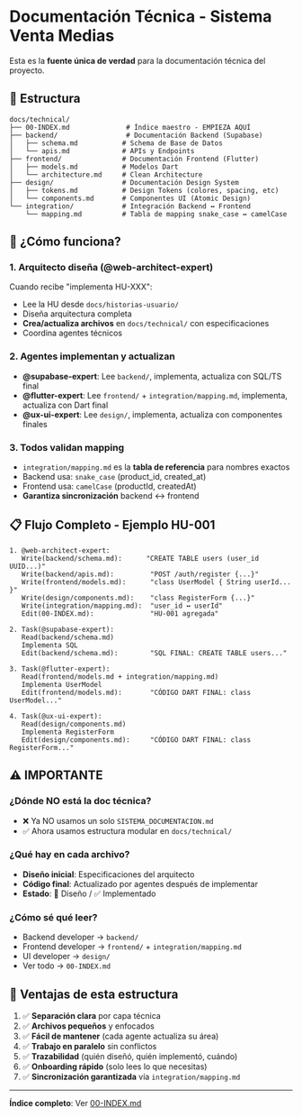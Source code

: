 # Documentación Técnica - Sistema Venta Medias

Esta es la **fuente única de verdad** para la documentación técnica del proyecto.

## 📂 Estructura

```
docs/technical/
├── 00-INDEX.md              # Índice maestro - EMPIEZA AQUÍ
├── backend/                 # Documentación Backend (Supabase)
│   ├── schema.md           # Schema de Base de Datos
│   └── apis.md             # APIs y Endpoints
├── frontend/               # Documentación Frontend (Flutter)
│   ├── models.md           # Modelos Dart
│   └── architecture.md     # Clean Architecture
├── design/                 # Documentación Design System
│   ├── tokens.md           # Design Tokens (colores, spacing, etc)
│   └── components.md       # Componentes UI (Atomic Design)
└── integration/            # Integración Backend ↔ Frontend
    └── mapping.md          # Tabla de mapping snake_case ↔ camelCase
```

## 🔄 ¿Cómo funciona?

### 1. **Arquitecto diseña** (@web-architect-expert)
Cuando recibe "implementa HU-XXX":
- Lee la HU desde `docs/historias-usuario/`
- Diseña arquitectura completa
- **Crea/actualiza archivos** en `docs/technical/` con especificaciones
- Coordina agentes técnicos

### 2. **Agentes implementan y actualizan**
- **@supabase-expert**: Lee `backend/`, implementa, actualiza con SQL/TS final
- **@flutter-expert**: Lee `frontend/` + `integration/mapping.md`, implementa, actualiza con Dart final
- **@ux-ui-expert**: Lee `design/`, implementa, actualiza con componentes finales

### 3. **Todos validan mapping**
- `integration/mapping.md` es la **tabla de referencia** para nombres exactos
- Backend usa: `snake_case` (product_id, created_at)
- Frontend usa: `camelCase` (productId, createdAt)
- **Garantiza sincronización** backend ↔ frontend

## 📋 Flujo Completo - Ejemplo HU-001

```
1. @web-architect-expert:
   Write(backend/schema.md):      "CREATE TABLE users (user_id UUID...)"
   Write(backend/apis.md):         "POST /auth/register {...}"
   Write(frontend/models.md):      "class UserModel { String userId... }"
   Write(design/components.md):    "class RegisterForm {...}"
   Write(integration/mapping.md):  "user_id ↔ userId"
   Edit(00-INDEX.md):              "HU-001 agregada"

2. Task(@supabase-expert):
   Read(backend/schema.md)
   Implementa SQL
   Edit(backend/schema.md):        "SQL FINAL: CREATE TABLE users..."

3. Task(@flutter-expert):
   Read(frontend/models.md + integration/mapping.md)
   Implementa UserModel
   Edit(frontend/models.md):       "CÓDIGO DART FINAL: class UserModel..."

4. Task(@ux-ui-expert):
   Read(design/components.md)
   Implementa RegisterForm
   Edit(design/components.md):     "CÓDIGO DART FINAL: class RegisterForm..."
```

## ⚠️ IMPORTANTE

### **¿Dónde NO está la doc técnica?**
- ❌ Ya NO usamos un solo `SISTEMA_DOCUMENTACION.md`
- ✅ Ahora usamos estructura modular en `docs/technical/`

### **¿Qué hay en cada archivo?**
- **Diseño inicial**: Especificaciones del arquitecto
- **Código final**: Actualizado por agentes después de implementar
- **Estado**: 🎨 Diseño / ✅ Implementado

### **¿Cómo sé qué leer?**
- Backend developer → `backend/`
- Frontend developer → `frontend/` + `integration/mapping.md`
- UI developer → `design/`
- Ver todo → `00-INDEX.md`

## 🎯 Ventajas de esta estructura

1. ✅ **Separación clara** por capa técnica
2. ✅ **Archivos pequeños** y enfocados
3. ✅ **Fácil de mantener** (cada agente actualiza su área)
4. ✅ **Trabajo en paralelo** sin conflictos
5. ✅ **Trazabilidad** (quién diseñó, quién implementó, cuándo)
6. ✅ **Onboarding rápido** (solo lees lo que necesitas)
7. ✅ **Sincronización garantizada** vía `integration/mapping.md`

---

**Índice completo**: Ver [00-INDEX.md](00-INDEX.md)
